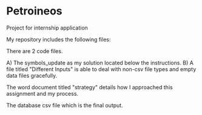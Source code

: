 # Petroineos
Project for internship application

My repository includes the following files:

There are 2 code files. 

A) The symbols_update as my solution located below the instructions. 
B) A file titled "Different Inputs" is able to deal with non-csv file types and empty data files gracefully.

The word document titled "strategy" details how I approached this assignment and my process.

The database csv file which is the final output.
